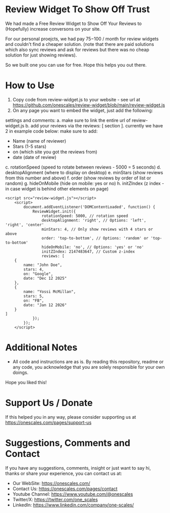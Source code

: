 # Review Widget To Show Off Trust
We had made a Free Review Widget to Show Off Your Reviews to (Hopefully) increase conversons on your site.

For our personal proejcts, we had pay $75-$100 / month for review widgets and couldn't find a cheaper solution. (note that there are paid solutions which also sync reviews and ask for reviews but there was no cheap solution for just showing reviews). 

So we built one you can use for free. Hope this helps you out there.

# How to Use

1. Copy code from review-widget.js to your website - see url at https://github.com/onescales/review-widget/blob/main/review-widget.js
2. On any page you want to embed the widget, just add the following:

settings and comments:
a. make sure to link the entire url of review-widget.js
b. add your reviews via the reviews: [ section ]. 
currently we have 2 in example code below:
make sure to add:
- Name (name of reviewer)
- Stars (1-5 stars)
- on (which site you got the reviews from)
- date (date of review)

c. rotationSpeed (speed to rotate between reviews - 5000 = 5 seconds)
d. desktopAlignment (where to display on desktop)
e. minStars (show reviews from this number and above)
f. order (show reviews by order of list or random)
g. hideOnMobile (hide on mobile: yes or no)
h. initZIndex (z index - in case widget is behind other elements on page)


```
<script src="review-widget.js"></script>
    <script>
        document.addEventListener('DOMContentLoaded', function() {
            ReviewWidget.init({
                rotationSpeed: 5000, // rotation speed
                desktopAlignment: 'right', // Options: 'left', 'right', 'center'
                minStars: 4, // Only show reviews with 4 stars or above
                order: 'top-to-bottom', // Options: 'random' or 'top-to-bottom'
                hideOnMobile: 'no', // Options: 'yes' or 'no'
                initZIndex: 2147483647, // Custom z-index
                reviews: [
    {
        name: "John Doe",
        stars: 4,
        on: "Google",
        date: "Dec 12 2025"
    },
    {
        name: "Yossi McMillan",
        stars: 5,
        on: "FB",
        date: "Jan 12 2026"
    }
]
            });
        });
    </script>
```


# Additional Notes
- All code and instructions are as is. By reading this repository, readme or any code, you acknowledge that you are solely responsible for your own doings.

Hope you liked this!

# Support Us / Donate
If this helped you in any way, please consider supporting us at https://onescales.com/pages/support-us

# Suggestions, Comments and Contact
If you have any suggestions, comments, insight or just want to say hi, thanks or share your experience, you can contact us at:
- Our WebSite: https://onescales.com/
- Contact Us: https://onescales.com/pages/contact
- Youtube Channel: https://www.youtube.com/@onescales
- Twitter/X: https://twitter.com/one_scales
- LinkedIn: https://www.linkedin.com/company/one-scales/







